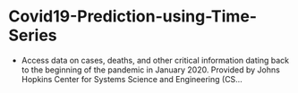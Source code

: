 # Covid19-Prediction-using-Time-Series
* Access data on cases, deaths, and other critical information dating back to the beginning of the pandemic in January 2020. Provided by Johns Hopkins Center for Systems Science and Engineering (CS…
